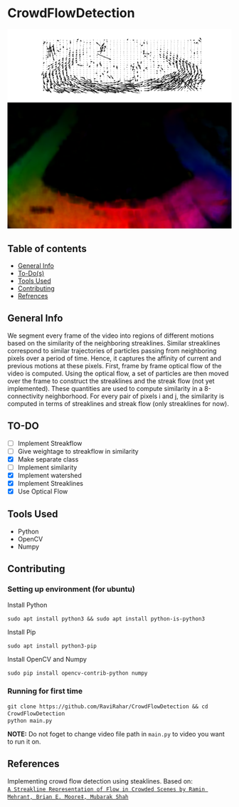 # CrowdFlowDetection

![Image](https://github.com/RaviRahar/CrowdFlowDetection/blob/main/results/streaklines.png)
![Image](https://github.com/RaviRahar/CrowdFlowDetection/blob/main/results/opticalhsv.png)

## Table of contents
- [General Info](#General-Info)
- [To-Do(s)](#TO-DO)
- [Tools Used](#Tools-Used)
- [Contributing](#Contributing)
- [Refrences](#References)

## General Info
We segment every frame of the video into regions of different motions based on the similarity of the neighboring streaklines. Similar streaklines correspond to similar trajectories of particles passing from neighboring pixels over a period of time. Hence, it captures the affinity of current and previous motions at these pixels. First, frame by frame optical flow of the video is computed. Using the optical flow, a set of particles are then moved over the frame to construct the streaklines and the streak flow (not yet implemented). These quantities are used to compute similarity in a 8-connectivity neighborhood. For every pair of pixels i and j, the similarity is computed in terms of streaklines and streak flow (only streaklines for now).

## TO-DO

- [ ] Implement Streakflow
- [ ] Give weightage to streakflow in similarity
- [x] Make separate class
- [ ] Implement similarity
- [x] Implement watershed
- [x] Implement Streaklines  
- [x] Use Optical Flow

## Tools Used
- Python
- OpenCV
- Numpy

## Contributing


### Setting up environment (for ubuntu)

Install Python

    sudo apt install python3 && sudo apt install python-is-python3
    
Install Pip
    
    sudo apt install python3-pip
    
Install OpenCV and Numpy
    
    sudo pip install opencv-contrib-python numpy
    
### Running for first time
    
    git clone https://github.com/RaviRahar/CrowdFlowDetection && cd CrowdFlowDetection  
    python main.py  
    
**NOTE:** Do not foget to change video file path in `main.py` to video you want to run it on.

## References
Implementing crowd flow detection using steaklines. Based on:  
[`A Streakline Representation of Flow in Crowded Scenes by Ramin Mehran†, Brian E. Moore‡, Mubarak Shah`][1]

[1]: (https://www.crcv.ucf.edu/papers/eccv2010/Mehran_ECCV_2010.pdf)

